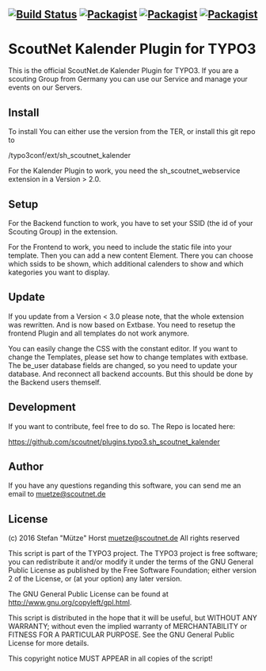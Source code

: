 [![Build Status](https://jenkins.scoutnet.eu/buildStatus/icon?job=scoutnet/plugins.typo3.sh_scoutnet_kalender/master)](https://jenkins.scoutnet.eu/job/scoutnet/job/plugins.typo3.sh_scoutnet_kalender/job/master/)
[![Packagist](https://img.shields.io/packagist/v/scoutnet/sh-scoutnet-kalender.svg)](https://packagist.org/packages/scoutnet/sh-scoutnet-kalender)
[![Packagist](https://img.shields.io/packagist/dt/scoutnet/sh-scoutnet-kalender.svg?label=packagist%20downloads)](https://packagist.org/packages/scoutnet/sh-scoutnet-kalender)
[![Packagist](https://img.shields.io/packagist/l/scoutnet/sh-scoutnet-kalender.svg)](https://packagist.org/packages/scoutnet/sh-scoutnet-kalender)
---
ScoutNet Kalender Plugin for TYPO3
==================================
This is the official ScoutNet.de Kalender Plugin for TYPO3. If you are a scouting Group from Germany you can use our Service and manage your events on our Servers.

Install
-------
To install You can either use the version from the TER, or install this git repo to 

<TYPO3 Dir>/typo3conf/ext/sh_scoutnet_kalender

For the Kalender Plugin to work, you need the sh_scoutnet_webservice extension in a Version > 2.0.


Setup
-----
For the Backend function to work, you have to set your SSID (the id of your Scouting Group) in the extension.

For the Frontend to work, you need to include the static file into your template. Then you can add a new content Element. 
There you can choose which ssids to be shown, which additional calenders to show and which kategories you want to display.

Update
------
If you update from a Version < 3.0 please note, that the whole extension was rewritten. And is now based on Extbase. 
You need to resetup the frontend Plugin and all templates do not work anymore.

You can easily change the CSS with the constant editor. If you want to change the Templates, please set how to change templates with extbase.
The be_user database fields are changed, so you need to update your database. And reconnect all backend accounts. But this should be done by the 
Backend users themself.

Development
-----------
If you want to contribute, feel free to do so. The Repo is located here:

https://github.com/scoutnet/plugins.typo3.sh_scoutnet_kalender

Author
------
If you have any questions reganding this software, you can send me an email to muetze@scoutnet.de

License
-------
(c) 2016 Stefan "Mütze" Horst <muetze@scoutnet.de>
All rights reserved

This script is part of the TYPO3 project. The TYPO3 project is
free software; you can redistribute it and/or modify
it under the terms of the GNU General Public License as published by
the Free Software Foundation; either version 2 of the License, or
(at your option) any later version.

The GNU General Public License can be found at
http://www.gnu.org/copyleft/gpl.html.

This script is distributed in the hope that it will be useful,
but WITHOUT ANY WARRANTY; without even the implied warranty of
MERCHANTABILITY or FITNESS FOR A PARTICULAR PURPOSE.  See the
GNU General Public License for more details.

This copyright notice MUST APPEAR in all copies of the script!
